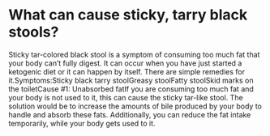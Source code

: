 # What can cause sticky, tarry black stools?

Sticky tar-colored black stool is a symptom of consuming too much fat that your body can’t fully digest. It can occur when you have just started a ketogenic diet or it can happen by itself. There are simple remedies for it.Symptoms:Sticky black tarry stoolGreasy stoolFatty stoolSkid marks on the toiletCause #1: Unabsorbed fatIf you are consuming too much fat and your body is not used to it, this can cause the sticky tar-like stool. The solution would be to increase the amounts of bile produced by your body to handle and absorb these fats. Additionally, you can reduce the fat intake temporarily, while your body gets used to it.